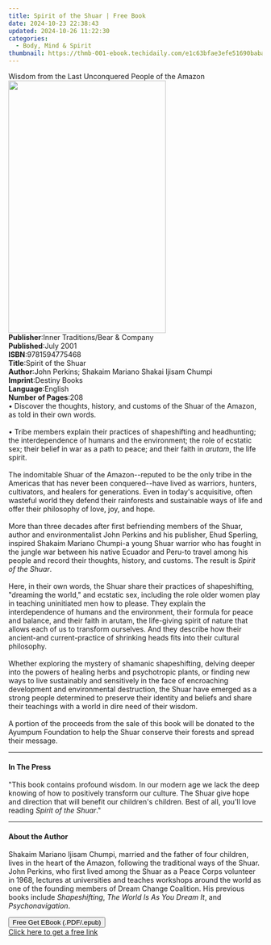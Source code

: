 ```yaml
---
title: Spirit of the Shuar | Free Book
date: 2024-10-23 22:38:43
updated: 2024-10-26 11:22:30
categories:
  - Body, Mind & Spirit
thumbnail: https://thmb-001-ebook.techidaily.com/e1c63bfae3efe51690baba75eae40c4759e846a1a9604c1454e50b7bae84bef9.jpg
---
```

<main id="book-container">
  <div class="flex flex-col">
    <div class="book-brief flex-1 py-6 px-4 sm:p-6 md:py-10 md:px-8">
      <!-- brief-->
      <div class="book-brief-main">
        Wisdom from the Last Unconquered People of the Amazon
      </div>
    </div>
    <div
      class="book-meta-info flex-1 grid gap-4 col-start-1 col-end-3 row-start-1 sm:mb-6 sm:grid-cols-4 lg:gap-6 lg:col-start-2 lg:row-end-6 lg:row-span-6 lg:mb-0"
    >
      <div
        class="book-meta-info-left place-content-center mt-4 p-4 text-sm leading-6 col-start-2 col-span-2 dark:text-slate-400"
      >
        <img
          class="w-full h-500 object-cover rounded-lg sm:h-255 sm:col-span-2 lg:col-span-full"
          src="https://img-001-ebook.techidaily.com/61507faece232c1a9682ee57f672f7e15a8ac8b8f51df5a4e3449ab7ac1d7edc.jpg"
          alt=""
          width="312"
          height="500"
        />
      </div>
      <div
        class="book-meta-info-right mt-2 col-start-1 row-start-2 col-span-3 self-center"
      >
        <!-- meta data  -->
        <div class="flex flex-col px-4 md:px-8">
          <div class="flex-1">
            <strong>Publisher</strong>:<span class="px-2"
              >Inner Traditions/Bear &amp; Company</span
            >
          </div>
          <div class="flex-1">
            <strong>Published</strong>:<span class="px-2">July 2001</span>
          </div>
          <div class="flex-1">
            <strong>ISBN</strong>:<span class="px-2">9781594775468</span>
          </div>
          <div class="flex-1">
            <strong>Title</strong>:<span class="px-2">Spirit of the Shuar</span>
          </div>
          <div class="flex-1">
            <strong>Author</strong>:<span class="px-2"
              >John Perkins; Shakaim Mariano Shakai Ijisam Chumpi</span
            >
          </div>
          <div class="flex-1">
            <strong>Imprint</strong>:<span class="px-2">Destiny Books</span>
          </div>
          <div class="flex-1">
            <strong>Language</strong>:<span class="px-2">English</span>
          </div>
          <div class="flex-1">
            <strong>Number of Pages</strong>:<span class="px-2">208</span>
          </div>
        </div>
      </div>
    </div>
    <div class="book-description flex-1 py-6 px-4 sm:p-6 md:py-10 md:px-8">
      <div class="book-description-main">
        <div accordion-content="" id="description">
          • Discover the thoughts, history, and customs of the Shuar of the
          Amazon, as told in their own words.<br /><br />• Tribe members explain
          their practices of shapeshifting and headhunting; the interdependence
          of humans and the environment; the role of ecstatic sex; their belief
          in war as a path to peace; and their faith in <i>arutam</i>, the life
          spirit. <br /><br />The indomitable Shuar of the Amazon--reputed to be
          the only tribe in the Americas that has never been conquered--have
          lived as warriors, hunters, cultivators, and healers for generations.
          Even in today's acquisitive, often wasteful world they defend their
          rainforests and sustainable ways of life and offer their philosophy of
          love, joy, and hope. <br /><br />More than three decades after first
          befriending members of the Shuar, author and environmentalist John
          Perkins and his publisher, Ehud Sperling, inspired Shakaim Mariano
          Chumpi-a young Shuar warrior who has fought in the jungle war between
          his native Ecuador and Peru-to travel among his people and record
          their thoughts, history, and customs. The result is
          <i>Spirit of the Shuar</i>. <br /><br />Here, in their own words, the
          Shuar share their practices of shapeshifting, "dreaming the world,"
          and ecstatic sex, including the role older women play in teaching
          uninitiated men how to please. They explain the interdependence of
          humans and the environment, their formula for peace and balance, and
          their faith in arutam, the life-giving spirit of nature that allows
          each of us to transform ourselves. And they describe how their
          ancient-and current-practice of shrinking heads fits into their
          cultural philosophy. <br /><br />Whether exploring the mystery of
          shamanic shapeshifting, delving deeper into the powers of healing
          herbs and psychotropic plants, or finding new ways to live sustainably
          and sensitively in the face of encroaching development and
          environmental destruction, the Shuar have emerged as a strong people
          determined to preserve their identity and beliefs and share their
          teachings with a world in dire need of their wisdom. <br /><br />A
          portion of the proceeds from the sale of this book will be donated to
          the Ayumpum Foundation to help the Shuar conserve their forests and
          spread their message.
        </div>
        <div class="accordion-fader"></div>
      </div>
    </div>
    <div class="book-excerpts flex-1 py-6 px-4 sm:p-6 md:py-10 md:px-8">
      <!-- excerpts-->
      <div class="book-excerpts-main">
        <hr />
        <h4 class="placeholder placeholder-heading">
          <span>In The Press</span>
        </h4>
        <p>
          "This book contains profound wisdom. In our modern age we lack the
          deep knowing of how to positively transform our culture. The Shuar
          give hope and direction that will benefit our children's children.
          Best of all, you'll love reading <i>Spirit of the Shuar</i>."
        </p>
      </div>
    </div>
    <div class="book-about-author flex-1 py-6 px-4 sm:p-6 md:py-10 md:px-8">
      <!-- about author-->
      <div class="book-main-author-main">
        <hr />
        <h4 class="placeholder placeholder-heading">
          <span>About the Author</span>
        </h4>
        <p>
          Shakaim Mariano Ijisam Chumpi, married and the father of four
          children, lives in the heart of the Amazon, following the traditional
          ways of the Shuar. John Perkins, who first lived among the Shuar as a
          Peace Corps volunteer in 1968, lectures at universities and teaches
          workshops around the world as one of the founding members of Dream
          Change Coalition. His previous books include <i>Shapeshifting</i>,
          <i>The World Is As You Dream It</i>, and <i>Psychonavigation</i>.
        </p>
      </div>
    </div>
    <div class="book-free-get flex-1 py-6 px-4 sm:p-6 md:py-10 md:px-8">
      <button
        id="btn-free-get"
        class="bg-blue-500 hover:bg-blue-700 text-white font-bold py-2 px-4 rounded"
      >
        Free Get EBook (.PDF/.epub)
      </button>
      <div id="countdown-display" class="px-2 text-lg mt-2"></div>
      <a
        id="free-link"
        class="hidden bg-blue-500 hover:bg-blue-700 text-white font-bold py-2 px-4 rounded"
        href="https://www.ebooks.com/en-us/book/95782632/spirit-of-the-shuar/john-perkins/"
        target="_blank"
        >Click here to get a free link</a
      >
    </div>
    <script>
      let countdownTime = 0;
      let countdownInterval = null;
      document
        .getElementById('btn-free-get')
        .addEventListener('click', startCountdown);
      function startCountdown() {
        countdownTime = new Date().getTime() + 60000 * 3;
        countdownInterval = setInterval(updateCountdown, 1000);
        document.getElementById('btn-free-get').disabled = true;
        document
          .getElementById('btn-free-get')
          .classList.add('bg-gray-500', 'cursor-not-allowed');
      }
      function updateCountdown() {
        let currentTime = new Date().getTime();
        let timeLeft = countdownTime - currentTime;
        let secondsLeft = Math.floor(timeLeft / 1000);
        document.getElementById('countdown-display').innerHTML =
          `Remaining time: ${secondsLeft} seconds.`;
        if (secondsLeft <= 0) {
          clearInterval(countdownInterval);
          document.getElementById('btn-free-get').classList.add('hidden');
          document.getElementById('free-link').classList.remove('hidden');
          document.getElementById('countdown-display').innerHTML = '';
        }
      }
    </script>
  </div>
</main>
